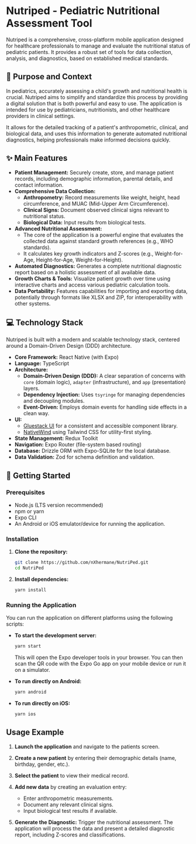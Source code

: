 # Nutriped - Pediatric Nutritional Assessment Tool

Nutriped is a comprehensive, cross-platform mobile application designed for healthcare professionals to manage and evaluate the nutritional status of pediatric patients. It provides a robust set of tools for data collection, analysis, and diagnostics, based on established medical standards.

## 🎯 Purpose and Context

In pediatrics, accurately assessing a child's growth and nutritional health is crucial. Nutriped aims to simplify and standardize this process by providing a digital solution that is both powerful and easy to use. The application is intended for use by pediatricians, nutritionists, and other healthcare providers in clinical settings.

It allows for the detailed tracking of a patient's anthropometric, clinical, and biological data, and uses this information to generate automated nutritional diagnostics, helping professionals make informed decisions quickly.

## ✨ Main Features


*   **Patient Management:** Securely create, store, and manage patient records, including demographic information, parental details, and contact information.
*   **Comprehensive Data Collection:**
    *   **Anthropometry:** Record measurements like weight, height, head circumference, and MUAC (Mid-Upper Arm Circumference).
    *   **Clinical Signs:** Document observed clinical signs relevant to nutritional status.
    *   **Biological Data:** Input results from biological tests.
*   **Advanced Nutritional Assessment:**
    *   The core of the application is a powerful engine that evaluates the collected data against standard growth references (e.g., WHO standards).
    *   It calculates key growth indicators and Z-scores (e.g., Weight-for-Age, Height-for-Age, Weight-for-Height).
*   **Automated Diagnostics:** Generates a complete nutritional diagnostic report based on a holistic assessment of all available data.
*   **Growth Charts & Tools:** Visualize patient growth over time using interactive charts and access various pediatric calculation tools.
*   **Data Portability:** Features capabilities for importing and exporting data, potentially through formats like XLSX and ZIP, for interoperability with other systems.


## 💻 Technology Stack

Nutriped is built with a modern and scalable technology stack, centered around a Domain-Driven Design (DDD) architecture.


*   **Core Framework:** React Native (with Expo)
*   **Language:** TypeScript
*   **Architecture:**
    *   **Domain-Driven Design (DDD):** A clear separation of concerns with `core` (domain logic), `adapter` (infrastructure), and `app` (presentation) layers.
    *   **Dependency Injection:** Uses `tsyringe` for managing dependencies and decoupling modules.
    *   **Event-Driven:** Employs domain events for handling side effects in a clean way.
*   **UI:**
    *   [Gluestack UI](https://gluestack.io/ui) for a consistent and accessible component library.
    *   [NativeWind](https://www.nativewind.dev/) using Tailwind CSS for utility-first styling.
*   **State Management:** Redux Toolkit
*   **Navigation:** Expo Router (file-system based routing)
*   **Database:** Drizzle ORM with Expo-SQLite for the local database.
*   **Data Validation:** Zod for schema definition and validation.

## 🚀 Getting Started

### Prerequisites


*   Node.js (LTS version recommended)
*   npm or yarn
*   Expo CLI
*   An Android or iOS emulator/device for running the application.


### Installation

1.  **Clone the repository:**

    ```bash
    git clone https://github.com/nXhermane/NutriPed.git
    cd NutriPed
    ```

2.  **Install dependencies:**
    ```bash
    yarn install
    ```

### Running the Application

You can run the application on different platforms using the following scripts:

- **To start the development server:**

  ```bash
  yarn start
  ```

  This will open the Expo developer tools in your browser. You can then scan the QR code with the Expo Go app on your mobile device or run it on a simulator.

- **To run directly on Android:**

  ```bash
  yarn android
  ```

- **To run directly on iOS:**

  ```bash
  yarn ios
  ```


## Usage Example

1.  **Launch the application** and navigate to the patients screen.
2.  **Create a new patient** by entering their demographic details (name, birthday, gender, etc.).
3.  **Select the patient** to view their medical record.
4.  **Add new data** by creating an evaluation entry:

    *   Enter anthropometric measurements.
    *   Document any relevant clinical signs.
    *   Input biological test results if available.
5.  **Generate the Diagnostic:** Trigger the nutritional assessment. The application will process the data and present a detailed diagnostic report, including Z-scores and classifications.
